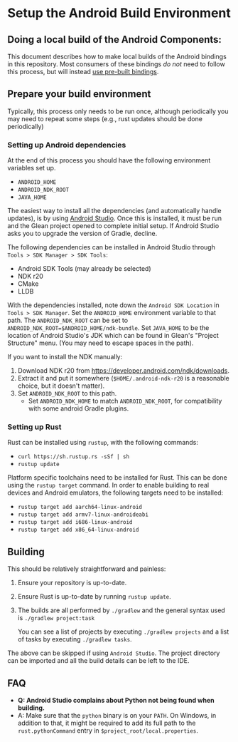 # Setup the Android Build Environment

## Doing a local build of the Android Components:

This document describes how to make local builds of the Android bindings in this
repository. Most consumers of these bindings *do not* need to follow this
process, but will instead [use pre-built
bindings](../../user/adding-glean-to-your-project.html).

## Prepare your build environment

Typically, this process only needs to be run once, although periodically you
may need to repeat some steps (e.g., rust updates should be done periodically)

### Setting up Android dependencies

At the end of this process you should have the following environment variables set up.

- `ANDROID_HOME`
- `ANDROID_NDK_ROOT`
- `JAVA_HOME`

The easiest way to install all the dependencies (and automatically
handle updates), is by using [Android Studio](https://developer.android.com/studio/index.html).
Once this is installed, it must be run and the Glean project opened to complete initial setup.
If Android Studio asks you to upgrade the version of Gradle, decline.

The following dependencies can be installed in Android Studio through `Tools > SDK Manager > SDK Tools`:

- Android SDK Tools (may already be selected)
- NDK r20
- CMake
- LLDB

With the dependencies installed, note down the `Android SDK Location` in `Tools > SDK Manager`.
Set the `ANDROID_HOME` environment variable to that path.
The `ANDROID_NDK_ROOT` can be set to `ANDROID_NDK_ROOT=$ANDROID_HOME/ndk-bundle`.
Set `JAVA_HOME` to be the location of Android Studio's JDK which can be found in Glean's "Project Structure" menu. (You may need to escape spaces in the path).

If you want to install the NDK manually:

1. Download NDK r20 from <https://developer.android.com/ndk/downloads>.
2. Extract it and put it somewhere (`$HOME/.android-ndk-r20` is a reasonable choice, but it doesn't matter).
3. Set `ANDROID_NDK_ROOT` to this path.
    * Set `ANDROID_NDK_HOME` to match `ANDROID_NDK_ROOT`, for compatibility with some android Gradle plugins.

### Setting up Rust

Rust can be installed using `rustup`, with the following commands:

- `curl https://sh.rustup.rs -sSf | sh`
- `rustup update`

Platform specific toolchains need to be installed for Rust. This can be
done using the `rustup target` command. In order to enable building to real
devices and Android emulators, the following targets need to be installed:

- `rustup target add aarch64-linux-android`
- `rustup target add armv7-linux-androideabi`
- `rustup target add i686-linux-android`
- `rustup target add x86_64-linux-android`

## Building

This should be relatively straightforward and painless:

1. Ensure your repository is up-to-date.

2. Ensure Rust is up-to-date by running `rustup update`.

3. The builds are all performed by `./gradlew` and the general syntax used is
   `./gradlew project:task`

   You can see a list of projects by executing `./gradlew projects` and a list
   of tasks by executing `./gradlew tasks`.

The above can be skipped if using `Android Studio`. The project directory can be imported
and all the build details can be left to the IDE.

## FAQ

- **Q: Android Studio complains about Python not being found when building.**
- A: Make sure that the `python` binary is on your `PATH`. On Windows, in addition to that,
it might be required to add its full path to the `rust.pythonCommand` entry in  `$project_root/local.properties`.
